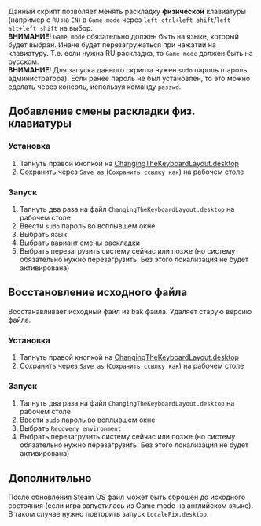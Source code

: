 Данный скрипт позволяет менять раскладку **физической** клавиатуры (например с `RU` на `EN`) в `Game mode` через `left ctrl+left shift`/`left alt+left shift` на выбор.<br/>
**ВНИМАНИЕ**! `Game mode` обязательно должен быть на языке, который будет выбран. Иначе будет перезагружаться при нажатии на клавиатуру. Т.е. если нужна RU раскладка, то `Game mode` должен быть на русском.<br/>
**ВНИМАНИЕ**! Для запуска данного скрипта нужен `sudo` пароль (пароль администратора). Если ранее пароль не был установлен, то это можно сделать через консоль, используя команду `passwd`.

## Добавление смены раскладки физ. клавиатуры
### Установка
1. Тапнуть правой кнопкой на [ChangingTheKeyboardLayout.desktop](https://raw.githubusercontent.com/mashakulina/Changing-the-keyboard-layout-steam-deck/main/ChangingTheKeyboardLayout.desktop) 
2. Сохранить через `Save as` (`Сохранить ссылку как`) на рабочем столе

### Запуск
1. Тапнуть два раза на файл `ChangingTheKeyboardLayout.desktop` на рабочем столе
2. Ввести `sudo` пароль во всплывшем окне
3. Выбрать язык
4. Выбрать вариант смены раскладки
5. Выбрать перезагрузить систему сейчас или позже (но систему обязательно нужно перезагрузить. Без этого локализация не будет активирована)

## Восстановление исходного файла
Восстанавливает исходный файл из bak файла. Удаляет старую версию файла.

### Установка
1. Тапнуть правой кнопкой на [ChangingTheKeyboardLayout.desktop](https://raw.githubusercontent.com/mashakulina/Changing-the-keyboard-layout-steam-deck/main/ChangingTheKeyboardLayout.desktop) 
2. Сохранить через `Save as` (`Сохранить ссылку как`) на рабочем столе

### Запуск
1. Тапнуть два раза на файл `ChangingTheKeyboardLayout.desktop` на рабочем столе
2. Ввести `sudo` пароль во всплывшем окне
3. Выбрать `Recovery environment`
4. Выбрать перезагрузить систему сейчас или позже (но систему обязательно нужно перезагрузить. Без этого локализация не будет активирована)

## Дополнительно
После обновления Steam OS файл может быть сброшен до исходного состояния (если игра запустилась из Game mode на английском зяыке). В таком случае нужно повторить запуск `LocaleFix.desktop`.
